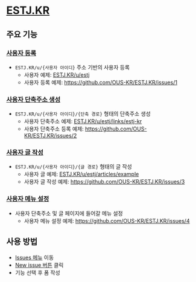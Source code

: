 # [ESTJ.KR](https://estj.kr)

## 주요 기능

### [사용자 등록](https://github.com/OUS-KR/ESTJ.KR/issues/new?template=01-user-register-by-issue.yml)

- `ESTJ.KR/u/{사용자 아이디}` 주소 기반의 사용자 등록
  - 사용자 예제: [ESTJ.KR/u/estj](https://estj.kr/u/estj)
  - 사용자 등록 예제: https://github.com/OUS-KR/ESTJ.KR/issues/1

### [사용자 단축주소 생성](https://github.com/OUS-KR/ESTJ.KR/issues/new?template=02-user-short-url-register-by-issue.yml)

- `ESTJ.KR/u/{사용자 아이디}/{단축 경로}` 형태의 단축주소 생성
  - 사용자 단축주소 예제: [ESTJ.KR/u/estj/links/estj-kr](https://estj.kr/u/estj/links/estj-kr)
  - 사용자 단축주소 등록 예제: https://github.com/OUS-KR/ESTJ.KR/issues/2

### [사용자 글 작성](https://github.com/OUS-KR/ESTJ.KR/issues/new?template=03-user-article-writing-by-issue.yml)

- `ESTJ.KR/u/{사용자 아이디}/{글 경로}` 형태의 글 작성
  - 사용자 글 예제: [ESTJ.KR/u/estj/articles/example](https://estj.kr/u/estj/articles/example)
  - 사용자 글 작성 예제: https://github.com/OUS-KR/ESTJ.KR/issues/3
 
### [사용자 메뉴 설정](https://github.com/OUS-KR/ESTJ.KR/issues/new?template=04-user-menu-setting-by-issue.yml)

- 사용자 단축주소 및 글 페이지에 들어갈 메뉴 설정
  - 사용자 메뉴 설정 예제: https://github.com/OUS-KR/ESTJ.KR/issues/4

## 사용 방법

- [Issues 메뉴](https://github.com/OUS-KR/ESTJ.KR/issues) 이동
- [New issue 버튼](https://github.com/OUS-KR/ESTJ.KR/issues/new/choose) 클릭
- 기능 선택 후 폼 작성
